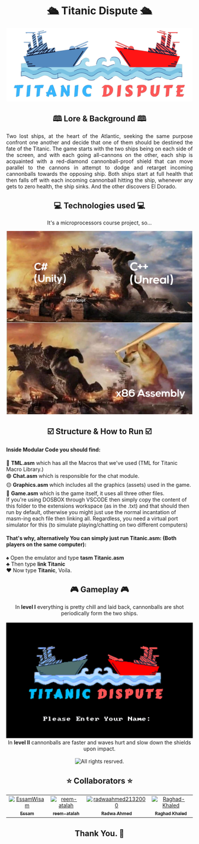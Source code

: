 <h1 align='center'>🛳 Titanic Dispute 🛳 </h1>
<div align='center'>
   <img  src="/Graphics/Logo.png"  >
 </div>
 <h2 align='center'> 🕮 Lore & Background 🕮 </h2>
<p align='justify'>
Two lost ships, at the heart of the Atlantic, seeking the same purpose confront one another and decide that one of them should be destined the fate of the Titanic.  The game starts with the two ships being on each side of the screen, and with each going all-cannons on the other, each ship is acquainted with a red-diamond cannonball-proof shield that can move parallel to the cannons in attempt to dodge and retarget incoming cannonballs towards the opposing ship.  Both ships start at full health that then falls off with each incoming cannonball hitting the ship, whenever any gets to zero health, the ship sinks. And the other discovers El Dorado.
  </p>
<h2 align='center'>💻 Technologies used 💻 </h2>
<div align='center'>
    <p> It's a microprocessors course project, so...</p>
   <img  src="/Graphics/image.jpg" title="All rights resrved. " >
 </div>
 
 <h2 align='center'>☑️ Structure & How to Run ☑️ </h2>
<div align='center'>
 </div>
   <p> <h4> Inside Modular Code you should find: </h4>
   🔵 <b>TML.asm</b> which has all the Macros that we've used (TML for Titanic Macro Library.)
  <br> 🟢 <b>Chat.asm</b> which is responsible for the chat module.
  <br> 🟡 <b>Graphics.asm</b> which includes all the graphics (assets) used in the game.
  <br> 🔴 <b>Game.asm</b> which is the game itself, it uses all three other files.
  <br>
  If you're using DOSBOX through VSCODE then simply copy the content of this folder to the extensions workspace (as in the .txt) and that should then run by default, otherwise   you might just use the normal incantation of masm-ing each file then linking all. Regardless, you need a virtual port simulator for this (to simulate playing/chatting on two different computers)
  <br> <h4> <b> That's why, alternatively </b> You can simply just run Titanic.asm: (Both players on the same computer): <br> </h4>
  ♠️ Open the emulator and type <b>tasm Titanic.asm</b><br>
  ♣️ Then type <b>link Titanic</b><br>
  ♥️ Now type <b>Titanic</b>, Voila.
</p> 

<h2 align='center'>🎮 Gameplay 🎮 </h2>
<div align='center'>
   In <b>level I</b> everything is pretty chill and laid back, cannonballs are shot periodically form the two ships.  <br> <br>
   <img  src="/Graphics/Screenshots/L1.gif" title="All rights resrved." width='600' >
  <br>
   In <b>level II</b> cannonballs are faster and waves hurt and slow down the shields upon impact.  <br> <br> 
   <img  src="/Graphics/Screenshots/L2.gif" title="All rights resrved." width='600' >
 </div>
 
 <h2 align='center'>⭐ Collaborators ⭐ </h2>
<!-- readme: collaborators -start -->
<table align="center">
<tr>
    <td align="center">
        <a href="https://github.com/EssamWisam">
            <img src="https://avatars.githubusercontent.com/u/49572294?v=4" width="100;" alt="EssamWisam"/>
            <br />
            <sub><b>Essam</b></sub>
        </a>
    </td>
    <td align="center">
        <a href="https://github.com/reem-atalah">
            <img src="https://avatars.githubusercontent.com/u/55799245?v=4" width="100;" alt="reem-atalah"/>
            <br />
            <sub><b>reem-atalah</b></sub>
        </a>
    </td>
    <td align="center">
        <a href="https://github.com/radwaahmed2132000">
            <img src="https://avatars.githubusercontent.com/u/56734728?v=4" width="100;" alt="radwaahmed2132000"/>
            <br />
            <sub><b>Radwa Ahmed</b></sub>
        </a>
    </td>
    <td align="center">
        <a href="https://github.com/Raghad-Khaled">
            <img src="https://avatars.githubusercontent.com/u/60848147?v=4" width="100;" alt="Raghad-Khaled"/>
            <br />
            <sub><b>Raghad Khaled</b></sub>
        </a>
    </td></tr>
</table>
<!-- readme: collaborators -end -->

 <h2 align='center'>Thank You. 💖 </h2>
 
 

